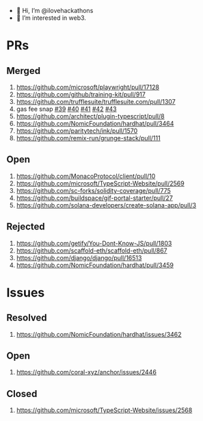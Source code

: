 - 👋 Hi, I’m @ilovehackathons
- 👀 I’m interested in web3.

# PRs
## Merged
1. https://github.com/microsoft/playwright/pull/17128
2. https://github.com/github/training-kit/pull/917
3. https://github.com/trufflesuite/trufflesuite.com/pull/1307
4. gas fee snap [#39](https://github.com/Montoya/gas-fee-snap/pull/39) [#40](https://github.com/Montoya/gas-fee-snap/pull/40) [#41](https://github.com/Montoya/gas-fee-snap/pull/41) [#42](https://github.com/Montoya/gas-fee-snap/pull/42) [#43](https://github.com/Montoya/gas-fee-snap/pull/43)
5. https://github.com/architect/plugin-typescript/pull/8
6. https://github.com/NomicFoundation/hardhat/pull/3464
7. https://github.com/paritytech/ink/pull/1570
8. https://github.com/remix-run/grunge-stack/pull/111
## Open
1. https://github.com/MonacoProtocol/client/pull/10
2. https://github.com/microsoft/TypeScript-Website/pull/2569
4. https://github.com/sc-forks/solidity-coverage/pull/775
5. https://github.com/buildspace/gif-portal-starter/pull/27
6. https://github.com/solana-developers/create-solana-app/pull/3
## Rejected
1. https://github.com/getify/You-Dont-Know-JS/pull/1803
2. https://github.com/scaffold-eth/scaffold-eth/pull/867
3. https://github.com/django/django/pull/16513
4. https://github.com/NomicFoundation/hardhat/pull/3459
# Issues
## Resolved
1. https://github.com/NomicFoundation/hardhat/issues/3462
## Open
1. https://github.com/coral-xyz/anchor/issues/2446
## Closed
1. https://github.com/microsoft/TypeScript-Website/issues/2568
